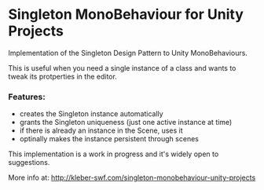 # Singleton MonoBehaviour for Unity Projects
Implementation of the Singleton Design Pattern to Unity MonoBehaviours.

This is useful when you need a single instance of a class and wants to tweak its protperties in the editor.

### Features:
* creates the Singleton instance automatically
* grants the Singleton uniqueness (just one active instance at time)
* if there is already an instance in the Scene, uses it
* optinally makes the instance persistent through scenes

This implementation is a work in progress and it's widely open to suggestions.

More info at: http://kleber-swf.com/singleton-monobehaviour-unity-projects
